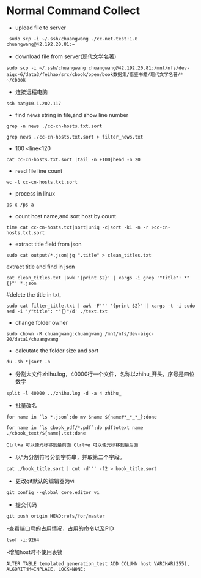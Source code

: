 # Normal Command Collect
- upload file to server
```shell
 sudo scp -i ~/.ssh/chuangwang ./cc-net-test:1.0  chuangwang@42.192.20.81:~
```

- download file from server(现代文学名著)
```shell
sudo scp -i ~/.ssh/chuangwang chuangwang@42.192.20.81:/mnt/nfs/dev-aigc-6/data3/feihao/src/cbook/open/book数据集/借鉴书籍/现代文学名著/* ~/cbook
```

- 连接远程电脑
```shell
ssh bat@10.1.202.117
```

- find news string in file,and show line number
```shell
grep -n news ./cc-cn-hosts.txt.sort

grep news ./cc-cn-hosts.txt.sort > filter_news.txt
```
- 100 <line<120
```shell
cat cc-cn-hosts.txt.sort |tail -n +100|head -n 20
```
- read file line count
```shell
wc -l cc-cn-hosts.txt.sort
```
- process in linux
```shell
ps x /ps a
```
- count host name,and sort host by count
```shell
time cat cc-cn-hosts.txt|sort|uniq -c|sort -k1 -n -r >cc-cn-hosts.txt.sort
```

- extract title field from json
```shell
sudo cat output/*.json|jq ".title" > clean_titles.txt
```

extract title and find in json
```shell
cat clean_titles.txt |awk '{print $2}' | xargs -i grep '"title": *"{}"' *.json
```

#delete the title in txt,

```shell
sudo cat filter_title.txt | awk -F'"' '{print $2}' | xargs -t -i sudo sed -i '/"title": *"{}"/d' ./text.txt
```

- change folder owner
```shell
sudo chown -R chuangwang:chuangwang /mnt/nfs/dev-aigc-20/data1/chuangwang
```

- calcutate the folder size and sort
```shell
du -sh *|sort -n
```

- 分割大文件zhihu.log，40000行一个文件，名称以zhihu_开头，序号是四位数字
```shell
split -l 40000 ../zhihu.log -d -a 4 zhihu_
```
- 批量改名

```shell
for name in `ls *.json`;do mv $name ${name#*_*_*_};done
```

```shell
for name in `ls cbook_pdf/*.pdf`;do pdftotext name ./cbook_text/${name}.txt;done
```

```shell
Ctrl+a 可以使光标移到最前面 Ctrl+e 可以使光标移到最后面
```

- 以“为分割符号分割字符串，并取第二个字段。
```shell
cat ./book_title.sort | cut -d'"' -f2 > book_title.sort

```

- 更改git默认的编辑器为vi
```shell
git config --global core.editor vi
```
- 提交代码
```shell
git push origin HEAD:refs/for/master
```

-查看端口号的占用情况，占用的命令以及PID
```shell
lsof -i:9264
```

-增加host时不使用表锁
```shell
ALTER TABLE templated_generation_test ADD COLUMN host VARCHAR(255), ALGORITHM=INPLACE, LOCK=NONE;
```